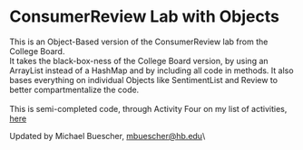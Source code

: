 # ConsumerReview Lab with Objects
This is an Object-Based version of the ConsumerReview lab from the College Board.\
It takes the black-box-ness of the College Board version, by using an ArrayList instead of a HashMap and by including all code in methods. It also bases everything on individual Objects like SentimentList and Review to better compartmentalize the code.\
\
This is semi-completed code, through Activity Four on my list of activities, <a href="https://docs.google.com/document/d/16WpkOqSf3-6WR9vLl8oqlHNyLfSD2UaoFm2Jr_bm4BI/edit?usp=sharing" target="_blank">here</a>

Updated by Michael Buescher, mbuescher@hb.edu\

